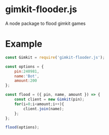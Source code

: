 # gimkit-flooder.js
A node package to flood gimkit games

# Example

```js
const Gimkit = require('gimkit-flooder.js');

const options = {
    pin:240981,
    name:'Bot',
    amount:200
};

const flood = ({ pin, name, amount }) => {
    const client = new Gimkit(pin);
    for(i=0;i<amount;i++){
        client.join(name);
    };
};

flood(options);
```
